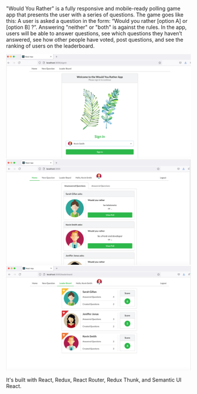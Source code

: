 "Would You Rather" is a fully responsive and mobile-ready polling game app that presents the user with a series of questions. The game goes like this: A user is asked a question in the form: “Would you rather [option A] or [option B] ?”. Answering "neither" or "both" is against the rules. In the app, users will be able to answer questions, see which questions they haven’t answered, see how other people have voted, post questions, and see the ranking of users on the leaderboard.

![screenshot #1](docs/images/screen3_small.png)
![screenshot #2](docs/images/screen1_small.png)
![screenshot #3](docs/images/screen2_small.png)


It's built with React, Redux, React Router, Redux Thunk, and Semantic UI React.

